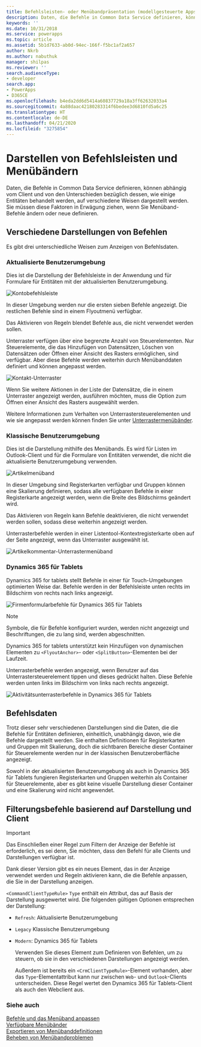 ```yaml
---
title: Befehlsleisten- oder Menübandpräsentation (modellgesteuerte Apps) | Microsoft Docs
description: Daten, die Befehle in Common Data Service definieren, können abhängig vom Client und von den Unterschieden bezüglich dessen, wie einige Entitäten behandelt werden, auf verschiedene Weisen dargestellt werden. Sie müssen diese Faktoren in Erwägung ziehen, wenn Sie Menüband-Befehle ändern oder neue definieren.
keywords: ''
ms.date: 10/31/2018
ms.service: powerapps
ms.topic: article
ms.assetid: 5b1d7633-ab0d-94ec-166f-f5bc1af2a657
author: Nkrb
ms.author: nabuthuk
manager: shilpas
ms.reviewer: ''
search.audienceType:
- developer
search.app:
- PowerApps
- D365CE
ms.openlocfilehash: b4eda2dd6d5414a60837729a18a3ff62632033a4
ms.sourcegitcommit: 4a88daac42180283314f6bedee3d6810fd5a6c25
ms.translationtype: HT
ms.contentlocale: de-DE
ms.lasthandoff: 04/21/2020
ms.locfileid: "3275854"
---
```

# <a name="command-bar-or-ribbon-presentation"></a>Darstellen von Befehlsleisten und Menübändern

<!-- https://docs.microsoft.com/dynamics365/customer-engagement/developer/customize-dev/command-bar-ribbon-presentation -->

Daten, die Befehle in Common Data Service definieren, können abhängig vom Client und von den Unterschieden bezüglich dessen, wie einige Entitäten behandelt werden, auf verschiedene Weisen dargestellt werden. Sie müssen diese Faktoren in Erwägung ziehen, wenn Sie Menüband-Befehle ändern oder neue definieren.
  
<a name="BKMK_DifferentPresentations"></a>   
## <a name="different-presentations-of-commands"></a>Verschiedene Darstellungen von Befehlen  
 Es gibt drei unterschiedliche Weisen zum Anzeigen von Befehlsdaten.  
  
### <a name="updated-user-experience"></a>Aktualisierte Benutzerumgebung  
 Dies ist die Darstellung der Befehlsleiste in der Anwendung und für Formulare für Entitäten mit der aktualisierten Benutzerumgebung.  
  
 ![Kontobefehlsleiste](media/customization-account-grid-command-bar.PNG "Kontobefehlsleiste in Dynamics 365")
  
 In dieser Umgebung werden nur die ersten sieben Befehle angezeigt. Die restlichen Befehle sind in einem Flyoutmenü verfügbar.  
  
 Das Aktivieren von Regeln blendet Befehle aus, die nicht verwendet werden sollen.  
  
 Unterraster verfügen über eine begrenzte Anzahl von Steuerelementen. Nur Steuerelemente, die das Hinzufügen von Datensätzen, Löschen von Datensätzen oder Öffnen einer Ansicht des Rasters ermöglichen, sind verfügbar. Aber diese Befehle werden weiterhin durch Menübanddaten definiert und können angepasst werden.  
  
 ![Kontakt-Unterraster](media/customization-contract-subgrid.PNG "Kontaktunterraster in Dynamics 365")  
  
 Wenn Sie weitere Aktionen in der Liste der Datensätze, die in einem Unterraster angezeigt werden, ausführen möchten, muss die Option zum Öffnen einer Ansicht des Rasters ausgewählt werden.  
  
 Weitere Informationen zum Verhalten von Unterrastersteuerelementen und wie sie angepasst werden können finden Sie unter [Unterrastermenübänder](/dynamics365/customer-engagement/developer/customize-dev/ribbons-available-microsoft-dynamics-365#BKMK_SubGridRibbons).  
  
### <a name="classic-user-experience"></a>Klassische Benutzerumgebung  
 Dies ist die Darstellung mithilfe des Menübands. Es wird für Listen im Outlook-Client und für die Formulare von Entitäten verwendet, die nicht die aktualisierte Benutzerumgebung verwenden.  
  
 ![Artikelmenüband](media/customization-article-ribbon.PNG "Artikelmenüband in Dynamics 365")  
  
 In dieser Umgebung sind Registerkarten verfügbar und Gruppen können eine Skalierung definieren, sodass alle verfügbaren Befehle in einer Registerkarte angezeigt werden, wenn die Breite des Bildschirms geändert wird.  
  
 Das Aktivieren von Regeln kann Befehle deaktivieren, die nicht verwendet werden sollen, sodass diese weiterhin angezeigt werden.  
  
 Unterrasterbefehle werden in einer Listentool-Kontextregisterkarte oben auf der Seite angezeigt, wenn das Unterraster ausgewählt ist.  
  
 ![Artikelkommentar-Unterrastermenüband](media/customization-article-comments-subgrid-ribbon.PNG "Artikelkommentar-Unterrastermenüband in Dynamics 365")  
  
<a name="BKMK_CRMForTablets"></a>   
### <a name="dynamics-365-for-tablets"></a>Dynamics 365 für Tablets  
 Dynamics 365 for tablets stellt Befehle in einer für Touch-Umgebungen optimierten Weise dar. Befehle werden in der Befehlsleiste unten rechts im Bildschirm von rechts nach links angezeigt.  
  
 ![Firmenformularbefehle für Dynamics 365 für Tablets](media/customization-nobile-app-account-form-command.PNG "Firmenformularbefehle für Dynamics 365 für Tablets")  
  
> [!NOTE]
>  Symbole, die für Befehle konfiguriert wurden, werden nicht angezeigt und Beschriftungen, die zu lang sind, werden abgeschnitten.  
> 
> Dynamics 365 for tablets unterstützt kein Hinzufügen von dynamischen Elementen zu `<FlyoutAnchor>`- oder `<SplitButton>`-Elementen bei der Laufzeit.  
  
 Unterrasterbefehle werden angezeigt, wenn Benutzer auf das Unterrastersteuerelement tippen und dieses gedrückt halten. Diese Befehle werden unten links im Bildschirm von links nach rechts angezeigt.  
  
 ![Aktivitätsunterrasterbefehle in Dynamics 365 für Tablets](media/customization-mobile-app-activity-subgrid.PNG "Aktivitätsunterrasterbefehle in Dynamics 365 für Tablets")  
  
<a name="BKMK_CommandData"></a>   
## <a name="command-data"></a>Befehlsdaten  
 Trotz dieser sehr verschiedenen Darstellungen sind die Daten, die die Befehle für Entitäten definieren, einheitlich, unabhängig davon, wie die Befehle dargestellt werden. Sie enthalten Definitionen für Registerkarten und Gruppen mit Skalierung, doch die sichtbaren Bereiche dieser Container für Steuerelemente werden nur in der klassischen Benutzeroberfläche angezeigt.  
  
 Sowohl in der aktualisierten Benutzerumgebung als auch in Dynamics 365 für Tablets fungieren Registerkarten und Gruppen weiterhin als Container für Steuerelemente, aber es gibt keine visuelle Darstellung dieser Container und eine Skalierung wird nicht angewendet.  
  
<a name="BKMK_FilteringCommands"></a>   
## <a name="filtering-commands-based-on-presentation-and-client"></a>Filterungsbefehle basierend auf Darstellung und Client  
  
> [!IMPORTANT]
>  Das Einschließen einer Regel zum Filtern der Anzeige der Befehle ist erforderlich, es sei denn, Sie möchten, dass den Befehl für alle Clients und Darstellungen verfügbar ist.  
  
 Dank dieser Version gibt es ein neues Element, das in der Anzeige verwendet werden und Regeln aktivieren kann, die die Befehle anpassen, die Sie in der Darstellung anzeigen.  
  
 `<CommandClientTypeRule>` `Type` enthält ein Attribut, das auf Basis der Darstellung ausgewertet wird. Die folgenden gültigen Optionen entsprechen der Darstellung:  
  
- `Refresh`: Aktualisierte Benutzerumgebung  
  
- `Legacy` Klassische Benutzerumgebung  
  
- `Modern`: Dynamics 365 für Tablets  
  
  Verwenden Sie dieses Element zum Definieren von Befehlen, um zu steuern, ob sie in den verschiedenen Darstellungen angezeigt werden.  
  
  Außerdem ist bereits ein `<CrmClientTypeRule>`-Element vorhanden, aber das `Type`-Elementattribut kann nur zwischen `Web`- und `Outlook`-Clients unterscheiden. Diese Regel wertet den Dynamics 365 für Tablets-Client als auch den Webclient aus.  
  
### <a name="see-also"></a>Siehe auch  
 [Befehle und das Menüband anpassen](customize-commands-ribbon.md)   
 [Verfügbare Menübänder](/dynamics365/customer-engagement/developer/customize-dev/ribbons-available-microsoft-dynamics-365)   
 [Exportieren von Menübanddefinitionen](export-ribbon-definitions.md)   
 [Beheben von Menübandproblemen](https://support.microsoft.com/help/4552163)
